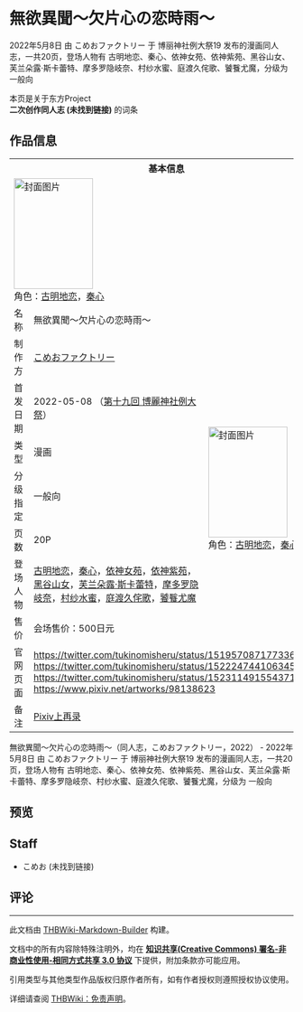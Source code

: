 # 無欲異聞～欠片心の恋時雨～

<!-- source html: G:\repos\THBWiki-Markdown-Builder\THBWikiMarkdown\Temp\main\4\49\ns0%3A%E7%84%A1%E6%AC%B2%E7%95%B0%E8%81%9E%EF%BD%9E%E6%AC%A0%E7%89%87%E5%BF%83%E3%81%AE%E6%81%8B%E6%99%82%E9%9B%A8%EF%BD%9E.html -->

2022年5月8日 由 こめおファクトリー 于 博丽神社例大祭19 发布的漫画同人志，一共20页，登场人物有 古明地恋、秦心、依神女苑、依神紫苑、黑谷山女、芙兰朵露·斯卡蕾特、摩多罗隐岐奈、村纱水蜜、庭渡久侘歌、饕餮尤魔，分级为 一般向

本页是关于东方Project  
 **二次创作同人志 (未找到链接)** 的词条

## 作品信息

<table><tbody><tr><th colspan="3">基本信息</th></tr><tr><td class="cover-artwork-mobile" colspan="2"><a href="./文件-無欲異聞～欠片心の恋時雨～封面.jpg.md" class="image" title="封面图片"><img alt="封面图片" src="https://upload.thwiki.cc/thumb/8/8f/%E7%84%A1%E6%AC%B2%E7%95%B0%E8%81%9E%EF%BD%9E%E6%AC%A0%E7%89%87%E5%BF%83%E3%81%AE%E6%81%8B%E6%99%82%E9%9B%A8%EF%BD%9E%E5%B0%81%E9%9D%A2.jpg/140px-%E7%84%A1%E6%AC%B2%E7%95%B0%E8%81%9E%EF%BD%9E%E6%AC%A0%E7%89%87%E5%BF%83%E3%81%AE%E6%81%8B%E6%99%82%E9%9B%A8%EF%BD%9E%E5%B0%81%E9%9D%A2.jpg" decoding="async" loading="lazy" width="140" height="196" srcset="https://upload.thwiki.cc/thumb/8/8f/%E7%84%A1%E6%AC%B2%E7%95%B0%E8%81%9E%EF%BD%9E%E6%AC%A0%E7%89%87%E5%BF%83%E3%81%AE%E6%81%8B%E6%99%82%E9%9B%A8%EF%BD%9E%E5%B0%81%E9%9D%A2.jpg/210px-%E7%84%A1%E6%AC%B2%E7%95%B0%E8%81%9E%EF%BD%9E%E6%AC%A0%E7%89%87%E5%BF%83%E3%81%AE%E6%81%8B%E6%99%82%E9%9B%A8%EF%BD%9E%E5%B0%81%E9%9D%A2.jpg 1.5x, https://upload.thwiki.cc/thumb/8/8f/%E7%84%A1%E6%AC%B2%E7%95%B0%E8%81%9E%EF%BD%9E%E6%AC%A0%E7%89%87%E5%BF%83%E3%81%AE%E6%81%8B%E6%99%82%E9%9B%A8%EF%BD%9E%E5%B0%81%E9%9D%A2.jpg/280px-%E7%84%A1%E6%AC%B2%E7%95%B0%E8%81%9E%EF%BD%9E%E6%AC%A0%E7%89%87%E5%BF%83%E3%81%AE%E6%81%8B%E6%99%82%E9%9B%A8%EF%BD%9E%E5%B0%81%E9%9D%A2.jpg 2x" data-file-width="1036" data-file-height="1450"></a><div class="cover-char">角色：<a href="./古明地恋.md" title="古明地恋">古明地恋</a>，<a href="./秦心.md" title="秦心">秦心</a></div></td>
</tr><tr><td class="label">名称</td><td colspan="2"> 無欲異聞～欠片心の恋時雨～ </td></tr><tr><td class="label">制作方</td><td><a href="./こめおファクトリー.md" title="こめおファクトリー">こめおファクトリー</a></td><td class="cover-artwork" rowspan="7" style="min-width:196px;"><a href="./文件-無欲異聞～欠片心の恋時雨～封面.jpg.md" class="image" title="封面图片"><img alt="封面图片" src="https://upload.thwiki.cc/thumb/8/8f/%E7%84%A1%E6%AC%B2%E7%95%B0%E8%81%9E%EF%BD%9E%E6%AC%A0%E7%89%87%E5%BF%83%E3%81%AE%E6%81%8B%E6%99%82%E9%9B%A8%EF%BD%9E%E5%B0%81%E9%9D%A2.jpg/140px-%E7%84%A1%E6%AC%B2%E7%95%B0%E8%81%9E%EF%BD%9E%E6%AC%A0%E7%89%87%E5%BF%83%E3%81%AE%E6%81%8B%E6%99%82%E9%9B%A8%EF%BD%9E%E5%B0%81%E9%9D%A2.jpg" decoding="async" loading="lazy" width="140" height="196" srcset="https://upload.thwiki.cc/thumb/8/8f/%E7%84%A1%E6%AC%B2%E7%95%B0%E8%81%9E%EF%BD%9E%E6%AC%A0%E7%89%87%E5%BF%83%E3%81%AE%E6%81%8B%E6%99%82%E9%9B%A8%EF%BD%9E%E5%B0%81%E9%9D%A2.jpg/210px-%E7%84%A1%E6%AC%B2%E7%95%B0%E8%81%9E%EF%BD%9E%E6%AC%A0%E7%89%87%E5%BF%83%E3%81%AE%E6%81%8B%E6%99%82%E9%9B%A8%EF%BD%9E%E5%B0%81%E9%9D%A2.jpg 1.5x, https://upload.thwiki.cc/thumb/8/8f/%E7%84%A1%E6%AC%B2%E7%95%B0%E8%81%9E%EF%BD%9E%E6%AC%A0%E7%89%87%E5%BF%83%E3%81%AE%E6%81%8B%E6%99%82%E9%9B%A8%EF%BD%9E%E5%B0%81%E9%9D%A2.jpg/280px-%E7%84%A1%E6%AC%B2%E7%95%B0%E8%81%9E%EF%BD%9E%E6%AC%A0%E7%89%87%E5%BF%83%E3%81%AE%E6%81%8B%E6%99%82%E9%9B%A8%EF%BD%9E%E5%B0%81%E9%9D%A2.jpg 2x" data-file-width="1036" data-file-height="1450"></a><div class="cover-char">角色：<a href="./古明地恋.md" title="古明地恋">古明地恋</a>，<a href="./秦心.md" title="秦心">秦心</a></div></td>
</tr><tr><td class="label">首发日期</td><td>2022-05-08&#160;（<a href="/展会作品列表?e=%E5%8D%9A%E4%B8%BD%E7%A5%9E%E7%A4%BE%E4%BE%8B%E5%A4%A7%E7%A5%AD%2319">第十九回 博麗神社例大祭</a>）</td></tr><tr><td class="label">类型</td><td>漫画</td></tr><tr><td class="label">分级指定</td><td>一般向</td></tr><tr><td class="label">页数</td><td>20P</td></tr><tr><td class="label">登场人物</td><td><a href="./古明地恋.md" title="古明地恋">古明地恋</a>，<a href="./秦心.md" title="秦心">秦心</a>，<a href="./依神女苑.md" title="依神女苑">依神女苑</a>，<a href="./依神紫苑.md" title="依神紫苑">依神紫苑</a>，<a href="./黑谷山女.md" title="黑谷山女">黑谷山女</a>，<a href="./芙兰朵露·斯卡蕾特.md" title="芙兰朵露·斯卡蕾特">芙兰朵露·斯卡蕾特</a>，<a href="./摩多罗隐岐奈.md" title="摩多罗隐岐奈">摩多罗隐岐奈</a>，<a href="./村纱水蜜.md" title="村纱水蜜">村纱水蜜</a>，<a href="./庭渡久侘歌.md" title="庭渡久侘歌">庭渡久侘歌</a>，<a href="./饕餮尤魔.md" title="饕餮尤魔">饕餮尤魔</a></td></tr><tr><td class="label">售价</td><td>会场售价：500日元</td></tr>
<tr><td class="label">官网页面</td><td colspan="2"><a rel="nofollow" class="external free" href="https://twitter.com/tukinomisheru/status/1519570871773368322">https://twitter.com/tukinomisheru/status/1519570871773368322</a><br><a rel="nofollow" class="external free" href="https://twitter.com/tukinomisheru/status/1522247441063456768">https://twitter.com/tukinomisheru/status/1522247441063456768</a><br><a rel="nofollow" class="external free" href="https://twitter.com/tukinomisheru/status/1523114915543719936">https://twitter.com/tukinomisheru/status/1523114915543719936</a><br><a rel="nofollow" class="external free" href="https://www.pixiv.net/artworks/98138623">https://www.pixiv.net/artworks/98138623</a></td></tr><tr><td class="label">备注</td><td colspan="2"><a href="https://www.pixiv.net/artworks/101391952" class="extiw" title="p:101391952">Pixiv上再录</a></td></tr></tbody></table>

無欲異聞～欠片心の恋時雨～（同人志，こめおファクトリー，2022） - 2022年5月8日 由 こめおファクトリー 于 博丽神社例大祭19 发布的漫画同人志，一共20页，登场人物有 古明地恋、秦心、依神女苑、依神紫苑、黑谷山女、芙兰朵露·斯卡蕾特、摩多罗隐岐奈、村纱水蜜、庭渡久侘歌、饕餮尤魔，分级为 一般向

## 预览

## Staff
- こめお (未找到链接)


## 评论




---

此文档由 [THBWiki-Markdown-Builder](https://github.com/Delsin-Yu/THBWiki-Markdown-Builder) 构建。

文档中的所有内容除特殊注明外，均在 [**知识共享(Creative Commons) 署名-非商业性使用-相同方式共享 3.0 协议**](https://creativecommons.org/licenses/by-sa/3.0/deed.zh-hans) 下提供，附加条款亦可能应用。

引用类型与其他类型作品版权归原作者所有，如有作者授权则遵照授权协议使用。

详细请查阅 [THBWiki：免责声明](https://thbwiki.cc/THBWiki:%E5%85%8D%E8%B4%A3%E5%A3%B0%E6%98%8E)。

